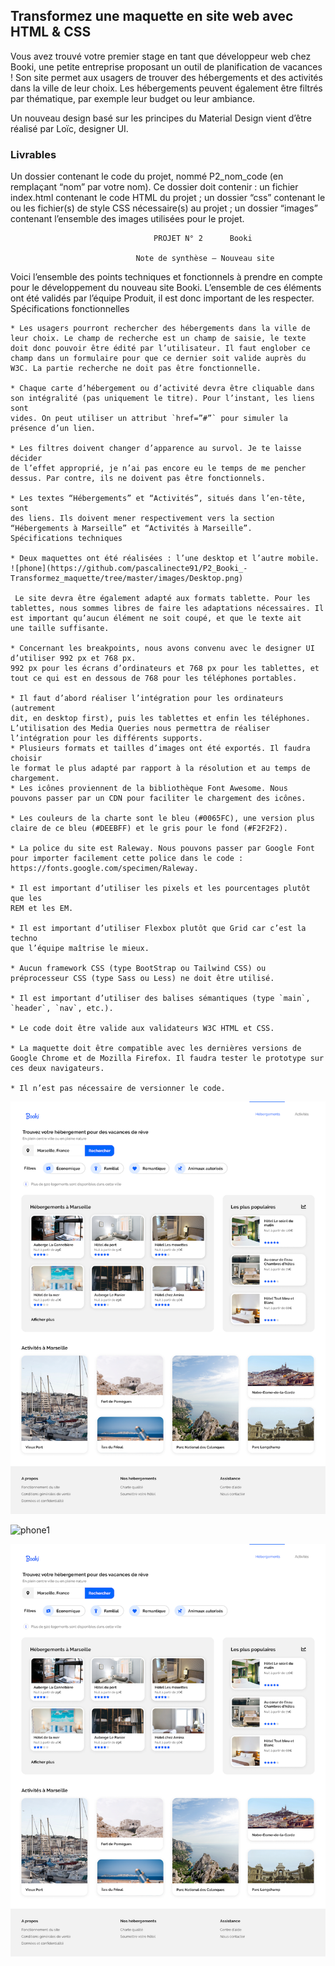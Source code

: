 ## Transformez une maquette en site web avec HTML & CSS ##

Vous avez trouvé votre premier stage en tant que développeur web chez Booki, une petite entreprise proposant un outil de planification de vacances ! Son site permet aux usagers de trouver des hébergements et des activités dans la ville de leur choix. Les hébergements peuvent également être filtrés par thématique, par exemple leur budget ou leur ambiance.

Un nouveau design basé sur les principes du Material Design vient d’être réalisé par Loïc, designer UI.

### Livrables ###

Un dossier contenant le code du projet, nommé P2_nom_code (en remplaçant “nom” par votre nom). Ce dossier doit contenir :
un fichier index.html contenant le code HTML du projet ;
un dossier “css” contenant le ou les fichier(s) de style CSS nécessaire(s) au projet ;
un dossier “images” contenant l’ensemble des images utilisées pour le projet.

                                    PROJET N° 2      Booki 

                                Note de synthèse – Nouveau site

Voici l’ensemble des points techniques et fonctionnels à prendre en
compte pour le développement du nouveau site Booki. L’ensemble de ces
éléments ont été validés par l’équipe Produit, il est donc important de les
respecter.
Spécifications fonctionnelles

```
* Les usagers pourront rechercher des hébergements dans la ville de
leur choix. Le champ de recherche est un champ de saisie, le texte
doit donc pouvoir être édité par l’utilisateur. Il faut englober ce
champ dans un formulaire pour que ce dernier soit valide auprès du
W3C. La partie recherche ne doit pas être fonctionnelle.

* Chaque carte d’hébergement ou d’activité devra être cliquable dans
son intégralité (pas uniquement le titre). Pour l’instant, les liens sont
vides. On peut utiliser un attribut `href=”#”` pour simuler la
présence d’un lien.

* Les filtres doivent changer d’apparence au survol. Je te laisse décider
de l’effet approprié, je n’ai pas encore eu le temps de me pencher
dessus. Par contre, ils ne doivent pas être fonctionnels.

* Les textes “Hébergements” et “Activités”, situés dans l’en-tête, sont
des liens. Ils doivent mener respectivement vers la section
“Hébergements à Marseille” et “Activités à Marseille”.
Spécifications techniques

* Deux maquettes ont été réalisées : l’une desktop et l’autre mobile.
![phone](https://github.com/pascalinecte91/P2_Booki_-Transformez_maquette/tree/master/images/Desktop.png)

 Le site devra être également adapté aux formats tablette. Pour les
tablettes, nous sommes libres de faire les adaptations nécessaires. Il
est important qu’aucun élément ne soit coupé, et que le texte ait
une taille suffisante.

* Concernant les breakpoints, nous avons convenu avec le designer UI
d’utiliser 992 px et 768 px.
992 px pour les écrans d’ordinateurs et 768 px pour les tablettes, et
tout ce qui est en dessous de 768 pour les téléphones portables.

* Il faut d’abord réaliser l’intégration pour les ordinateurs (autrement
dit, en desktop first), puis les tablettes et enfin les téléphones.
L’utilisation des Media Queries nous permettra de réaliser
l’intégration pour les différents supports.
* Plusieurs formats et tailles d’images ont été exportés. Il faudra choisir
le format le plus adapté par rapport à la résolution et au temps de
chargement.
* Les icônes proviennent de la bibliothèque Font Awesome. Nous
pouvons passer par un CDN pour faciliter le chargement des icônes.

* Les couleurs de la charte sont le bleu (#0065FC), une version plus
claire de ce bleu (#DEEBFF) et le gris pour le fond (#F2F2F2).

* La police du site est Raleway. Nous pouvons passer par Google Font
pour importer facilement cette police dans le code :
https://fonts.google.com/specimen/Raleway.

* Il est important d’utiliser les pixels et les pourcentages plutôt que les
REM et les EM.

* Il est important d’utiliser Flexbox plutôt que Grid car c’est la techno
que l’équipe maîtrise le mieux.

* Aucun framework CSS (type BootStrap ou Tailwind CSS) ou
préprocesseur CSS (type Sass ou Less) ne doit être utilisé.

* Il est important d’utiliser des balises sémantiques (type `main`,
`header`, `nav`, etc.).

* Le code doit être valide aux validateurs W3C HTML et CSS.

* La maquette doit être compatible avec les dernières versions de
Google Chrome et de Mozilla Firefox. Il faudra tester le prototype sur
ces deux navigateurs.

* Il n’est pas nécessaire de versionner le code.
```


![phone](./images/Desktop.png)

![phone1](https://github.com/pascalinecte91/P2_Booki_-Transformez_maquette/tree/master./images/Desktop.png)

![phone](images/Desktop.png)

